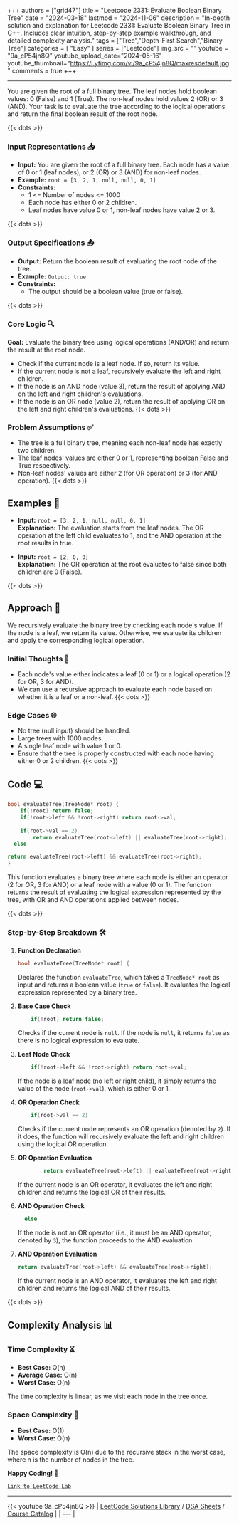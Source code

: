 
+++
authors = ["grid47"]
title = "Leetcode 2331: Evaluate Boolean Binary Tree"
date = "2024-03-18"
lastmod = "2024-11-06"
description = "In-depth solution and explanation for Leetcode 2331: Evaluate Boolean Binary Tree in C++. Includes clear intuition, step-by-step example walkthrough, and detailed complexity analysis."
tags = ["Tree","Depth-First Search","Binary Tree"]
categories = [
    "Easy"
]
series = ["Leetcode"]
img_src = ""
youtube = "9a_cP54jn8Q"
youtube_upload_date="2024-05-16"
youtube_thumbnail="https://i.ytimg.com/vi/9a_cP54jn8Q/maxresdefault.jpg"
comments = true
+++



---
You are given the root of a full binary tree. The leaf nodes hold boolean values: 0 (False) and 1 (True). The non-leaf nodes hold values 2 (OR) or 3 (AND). Your task is to evaluate the tree according to the logical operations and return the final boolean result of the root node.
<!--more-->
{{< dots >}}
### Input Representations 📥
- **Input:** You are given the root of a full binary tree. Each node has a value of 0 or 1 (leaf nodes), or 2 (OR) or 3 (AND) for non-leaf nodes.
- **Example:** `root = [3, 2, 1, null, null, 0, 1]`
- **Constraints:**
	- 1 <= Number of nodes <= 1000
	- Each node has either 0 or 2 children.
	- Leaf nodes have value 0 or 1, non-leaf nodes have value 2 or 3.

{{< dots >}}
### Output Specifications 📤
- **Output:** Return the boolean result of evaluating the root node of the tree.
- **Example:** `Output: true`
- **Constraints:**
	- The output should be a boolean value (true or false).

{{< dots >}}
### Core Logic 🔍
**Goal:** Evaluate the binary tree using logical operations (AND/OR) and return the result at the root node.

- Check if the current node is a leaf node. If so, return its value.
- If the current node is not a leaf, recursively evaluate the left and right children.
- If the node is an AND node (value 3), return the result of applying AND on the left and right children's evaluations.
- If the node is an OR node (value 2), return the result of applying OR on the left and right children's evaluations.
{{< dots >}}
### Problem Assumptions ✅
- The tree is a full binary tree, meaning each non-leaf node has exactly two children.
- The leaf nodes' values are either 0 or 1, representing boolean False and True respectively.
- Non-leaf nodes' values are either 2 (for OR operation) or 3 (for AND operation).
{{< dots >}}
## Examples 🧩
- **Input:** `root = [3, 2, 1, null, null, 0, 1]`  \
  **Explanation:** The evaluation starts from the leaf nodes. The OR operation at the left child evaluates to 1, and the AND operation at the root results in true.

- **Input:** `root = [2, 0, 0]`  \
  **Explanation:** The OR operation at the root evaluates to false since both children are 0 (False).

{{< dots >}}
## Approach 🚀
We recursively evaluate the binary tree by checking each node's value. If the node is a leaf, we return its value. Otherwise, we evaluate its children and apply the corresponding logical operation.

### Initial Thoughts 💭
- Each node's value either indicates a leaf (0 or 1) or a logical operation (2 for OR, 3 for AND).
- We can use a recursive approach to evaluate each node based on whether it is a leaf or a non-leaf.
{{< dots >}}
### Edge Cases 🌐
- No tree (null input) should be handled.
- Large trees with 1000 nodes.
- A single leaf node with value 1 or 0.
- Ensure that the tree is properly constructed with each node having either 0 or 2 children.
{{< dots >}}
## Code 💻
```cpp
bool evaluateTree(TreeNode* root) {
    if(!root) return false;
    if(!root->left && !root->right) return root->val;
    
    if(root->val == 2)
        return evaluateTree(root->left) || evaluateTree(root->right);
  else

return evaluateTree(root->left) && evaluateTree(root->right);        
}
```

This function evaluates a binary tree where each node is either an operator (2 for OR, 3 for AND) or a leaf node with a value (0 or 1). The function returns the result of evaluating the logical expression represented by the tree, with OR and AND operations applied between nodes.

{{< dots >}}
### Step-by-Step Breakdown 🛠️
1. **Function Declaration**
	```cpp
	bool evaluateTree(TreeNode* root) {
	```
	Declares the function `evaluateTree`, which takes a `TreeNode* root` as input and returns a boolean value (`true` or `false`). It evaluates the logical expression represented by a binary tree.

2. **Base Case Check**
	```cpp
	    if(!root) return false;
	```
	Checks if the current node is `null`. If the node is `null`, it returns `false` as there is no logical expression to evaluate.

3. **Leaf Node Check**
	```cpp
	    if(!root->left && !root->right) return root->val;
	```
	If the node is a leaf node (no left or right child), it simply returns the value of the node (`root->val`), which is either 0 or 1.

4. **OR Operation Check**
	```cpp
	    if(root->val == 2)
	```
	Checks if the current node represents an OR operation (denoted by `2`). If it does, the function will recursively evaluate the left and right children using the logical OR operation.

5. **OR Operation Evaluation**
	```cpp
	        return evaluateTree(root->left) || evaluateTree(root->right);
	```
	If the current node is an OR operator, it evaluates the left and right children and returns the logical OR of their results.

6. **AND Operation Check**
	```cpp
	  else
	```
	If the node is not an OR operator (i.e., it must be an AND operator, denoted by `3`), the function proceeds to the AND evaluation.

7. **AND Operation Evaluation**
	```cpp
	return evaluateTree(root->left) && evaluateTree(root->right);
	```
	If the current node is an AND operator, it evaluates the left and right children and returns the logical AND of their results.

{{< dots >}}
## Complexity Analysis 📊
### Time Complexity ⏳
- **Best Case:** O(n)
- **Average Case:** O(n)
- **Worst Case:** O(n)

The time complexity is linear, as we visit each node in the tree once.

### Space Complexity 💾
- **Best Case:** O(1)
- **Worst Case:** O(n)

The space complexity is O(n) due to the recursive stack in the worst case, where n is the number of nodes in the tree.

**Happy Coding! 🎉**


[`Link to LeetCode Lab`](https://leetcode.com/problems/evaluate-boolean-binary-tree/description/)

---
{{< youtube 9a_cP54jn8Q >}}
| [LeetCode Solutions Library](https://grid47.xyz/leetcode/) / [DSA Sheets](https://grid47.xyz/sheets/) / [Course Catalog](https://grid47.xyz/courses/) |
| --- |
